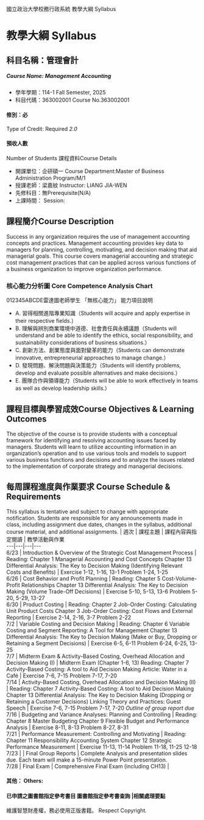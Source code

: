 國立政治大學校務行政系統 教學大綱 Syllabus
# 教學大綱 Syllabus
##  科目名稱：管理會計
#####  Course Name: Management Accounting
  * 學年學期：114-1 Fall Semester, 2025 
  * 科目代碼：363002001 Course No.363002001
#### 修別：必
Type of Credit: Required 
_2.0_
#### 預收人數
Number of Students
課程資料Course Details
  * 開課單位：企研碩一 Course Department:Master of Business Administration Program/M/1 
  * 授課老師：梁嘉紋 Instructor: LIANG JIA-WEN 
  * 先修科目：無Prerequisite(N/A)
  * 上課時間： Session: 
##  課程簡介Course Description
Success in any organization requires the use of management accounting concepts and practices. Management accounting provides key data to managers for planning, controlling, motivating, and decision making that aid managerial goals. This course covers managerial accounting and strategic cost management practices that can be applied across various functions of a business organization to improve organization performance.
###  核心能力分析圖 Core Competence Analysis Chart
012345ABCDE雷達圖老師學生
「無核心能力」 
能力項目說明
  * A. 習得相關進階專業知識（Students will acquire and apply expertise in their respective fields.）
  * B. 理解與辨別商業環境中道德、社會責任與永續議題（Students will understand and be able to identify the ethics, social responsibility, and sustainability considerations of business situations.）
  * C. 創新方法、創業態度與面對變革的能力（Students can demonstrate innovative, entrepreneurial approaches to manage change.）
  * D. 發現問題、解決問題與決策能力（Students will identify problems, develop and evaluate possible alternatives and make decisions.）
  * E. 團隊合作與領導能力（Students will be able to work effectively in teams as well as develop leadership skills.）
##  課程目標與學習成效Course Objectives & Learning Outcomes 
The objective of the course is to provide students with a conceptual framework for identifying and resolving accounting issues faced by managers. Students will learn to utilize accounting information in an organization’s operation and to use various tools and models to support various business functions and decisions and to analyze the issues related to the implementation of corporate strategy and managerial decisions.
##  每周課程進度與作業要求 Course Schedule & Requirements
This syllabus is tentative and subject to change with appropriate notification. Students are responsible for any announcements made in class, including assignment due dates, changes in the syllabus, additional course material, and additional assignments. |  週次 |  課程主題 |  課程內容與指定閱讀 |  教學活動與作業  
---|---|---|---  
6/23 |  Introduction & Overview of the Strategic Cost Management Process |  Reading:  Chapter 1 Managerial Accounting and Cost Concepts Chapter 13 Differential Analysis: The Key to Decision Making (Identifying Relevant Costs and Benefits) |  Exercise  1-12, 1-16, 13-1 Problem  1-24, 1-25  
6/26 |  Cost Behavior and Profit Planning |  Reading:  Chapter 5 Cost-Volume-Profit Relationships Chapter 13 Differential Analysis: The Key to Decision Making (Volume Trade-Off Decisions) |  Exercise  5-10, 5-13, 13-6 Problem  5-20, 5-29, 13-27  
6/30 |  Product Costing |  Reading: Chapter 2 Job-Order Costing: Calculating Unit Product Costs Chapter 3 Job-Order Costing: Cost Flows and External Reporting |  Exercise  2-14, 2-16, 3-7 Problem  2-22  
7/2 |  Variable Costing and Decision Making |  Reading: Chapter 6 Variable Costing and Segment Reporting: A Tool for Management Chapter 13 Differential Analysis: The Key to Decision Making (Make or Buy, Dropping or Retaining a Segment Decisions) |  Exercise 6-5, 6-11 Problem  6-24, 6-25, 13-25  
7/7 |  Midterm Exam &  Activity-Based Costing, Overhead Allocation and Decision Making (I) |  Midterm Exam (Chapter 1-6, 13) Reading: Chapter 7 Activity-Based Costing: A tool to Aid Decision Making Article: Water in a Café |  Exercise 7-6, 7-15 Problem  7-17, 7-20  
7/14 |  Activity-Based Costing, Overhead Allocation and Decision Making (II) |  Reading: Chapter 7 Activity-Based Costing: A tool to Aid Decision Making Chapter 13 Differential Analysis: The Key to Decision Making (Dropping or Retaining a Customer Decisions) Linking Theory and Practices: Guest Speech |  Exercise 7-6, 7-15 Problem  7-17, 7-20 _Outline of group report due_  
7/16 |  Budgeting and Variance Analyses: Planning and Controlling |  Reading: Chapter 8 Master Budgeting Chapter 9 Flexible Budget and Performance Analysis |  Exercise  8-11, 8-13 Problem  8-27, 8-31  
7/21 |  Performance Measurement: Controlling and Motivating |  Reading: Chapter 11 Responsibility Accounting System  Chapter 12 Strategic Performance Measurement |  Exercise  11-13, 11-14 Problem  11-18, 11-25 12-18  
7/23 |  |  Final Group Reports |  Complete Analysis and presentation slides due. Each team will make a 15-minute Power Point presentation.  
7/28 |  Final Exam |  Comprehensive Final Exam (including CH13) |   
####  其他： Others:
####  已申請之圖書館指定參考書目  圖書館指定參考書查詢 |相關處理要點
維護智慧財產權，務必使用正版書籍。 Respect Copyright.